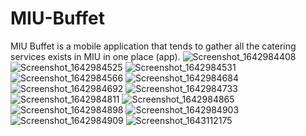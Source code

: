 # MIU-Buffet
MIU Buffet is a mobile application that tends to gather all the catering services exists in MIU in one place (app). 
![Screenshot_1642984408](https://user-images.githubusercontent.com/77085680/151892516-94ff797a-d923-4261-9a3d-a0925cddfe74.png)![Screenshot_1642984525](https://user-images.githubusercontent.com/77085680/151892519-74866ace-7b4b-43e2-a160-a5692c4b1834.png)
![Screenshot_1642984531](https://user-images.githubusercontent.com/77085680/151892522-7c91700d-9d1d-44a4-abec-3ad4402667a0.png)![Screenshot_1642984566](https://user-images.githubusercontent.com/77085680/151892525-a927d0a7-db6f-44d4-a885-197c5dc66c38.png)
![Screenshot_1642984684](https://user-images.githubusercontent.com/77085680/151892531-870665a4-e0b4-4114-978d-672a602541ec.png)
![Screenshot_1642984692](https://user-images.githubusercontent.com/77085680/151892550-2ec2636f-51ca-42c3-98c7-2087053d02e2.png)
![Screenshot_1642984733](https://user-images.githubusercontent.com/77085680/151892554-edc37802-6500-4cdb-a521-a10850dc1d71.png)
![Screenshot_1642984811](https://user-images.githubusercontent.com/77085680/151892560-d8e1be6c-08d2-45b3-9a71-87e4d3f27d11.png)
![Screenshot_1642984865](https://user-images.githubusercontent.com/77085680/151892571-d00d732c-86b8-4df6-9dd4-5e2faf684a94.png)
![Screenshot_1642984898](https://user-images.githubusercontent.com/77085680/151892577-3aa5d1fa-af28-47af-a8b1-92397dc6de55.png)
![Screenshot_1642984903](https://user-images.githubusercontent.com/77085680/151892581-4b09fe57-0acb-4144-ad04-9a55df1832be.png)
![Screenshot_1642984909](https://user-images.githubusercontent.com/77085680/151892586-9efcac8e-d945-4f5f-b16a-fc7621660af4.png)
![Screenshot_1643112175](https://user-images.githubusercontent.com/77085680/151892591-c9ef1cd5-4bac-4abd-97d4-76d66f3e5e04.png)
